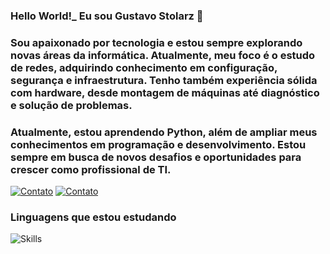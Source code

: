 
### Hello World!_ Eu sou Gustavo Stolarz 🌌
### Sou apaixonado por tecnologia e estou sempre explorando novas áreas da informática. Atualmente, meu foco é o estudo de redes, adquirindo conhecimento em configuração, segurança e infraestrutura. Tenho também experiência sólida com hardware, desde montagem de máquinas até diagnóstico e solução de problemas.

### Atualmente, estou aprendendo Python, além de ampliar meus conhecimentos em programação e desenvolvimento. Estou sempre em busca de novos desafios e oportunidades para crescer como profissional de TI.


[![Contato](https://img.shields.io/badge/Instagram-E4405F?style=for-the-badge&logo=instagram&logoColor=white)](https://www.instagram.com/gustastolarz/)
[![Contato](https://img.shields.io/badge/LinkedIn-0077B5?style=for-the-badge&logo=linkedin&logoColor=white)](https://www.linkedin.com/in/gustavo-stolarz-martins-1298a62b0/)

### Linguagens que estou estudando
![Skills](https://img.shields.io/badge/Python-3776AB?style=for-the-badge&logo=python&logoColor=white)

